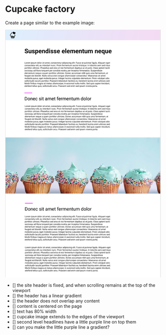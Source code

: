 # Cupcake factory

Create a page similar to the example image:

![example](fixed-header-example.png)

* [] the site header is fixed, and when scrolling remains at the top of the viewport
* [] the header has a linear gradient
* [] the header does not overlap any content
* [] content is centered on the page
* [] text has 80% width
* [] cupcake image extends to the edges of the viewport
* [] second level headlines have a little purple line on top them
* [] can you make the little purple line a gradient?

